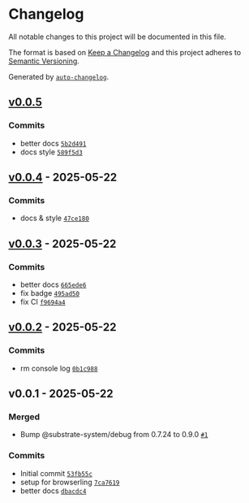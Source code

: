 # Changelog

All notable changes to this project will be documented in this file.

The format is based on [Keep a Changelog](https://keepachangelog.com/en/1.0.0/)
and this project adheres to [Semantic Versioning](https://semver.org/spec/v2.0.0.html).

Generated by [`auto-changelog`](https://github.com/CookPete/auto-changelog).

## [v0.0.5](https://github.com/substrate-system/esm/compare/v0.0.4...v0.0.5)

### Commits

- better docs [`5b2d491`](https://github.com/substrate-system/esm/commit/5b2d4915dfe58917be844c5a94d1d87b0d6e04c6)
- docs style [`589f5d3`](https://github.com/substrate-system/esm/commit/589f5d36c44897dc9b4f6b3ace2752b83764cbc3)

## [v0.0.4](https://github.com/substrate-system/esm/compare/v0.0.3...v0.0.4) - 2025-05-22

### Commits

- docs & style [`47ce180`](https://github.com/substrate-system/esm/commit/47ce180470e0db2ae28161289da1ece924bd9faf)

## [v0.0.3](https://github.com/substrate-system/esm/compare/v0.0.2...v0.0.3) - 2025-05-22

### Commits

- better docs [`665ede6`](https://github.com/substrate-system/esm/commit/665ede6588c21dd3a7428ab9b539c8d27ebc79e5)
- fix badge [`495ad50`](https://github.com/substrate-system/esm/commit/495ad50bd8f3b94351cad58b8f426e3516d08290)
- fix CI [`f9694a4`](https://github.com/substrate-system/esm/commit/f9694a42540d6033cfd33b83532cb138e6ab7374)

## [v0.0.2](https://github.com/substrate-system/esm/compare/v0.0.1...v0.0.2) - 2025-05-22

### Commits

- rm console log [`0b1c988`](https://github.com/substrate-system/esm/commit/0b1c988fae7c4d55712105095b62a9e30b146baf)

## v0.0.1 - 2025-05-22

### Merged

- Bump @substrate-system/debug from 0.7.24 to 0.9.0 [`#1`](https://github.com/substrate-system/esm/pull/1)

### Commits

- Initial commit [`53fb55c`](https://github.com/substrate-system/esm/commit/53fb55cc05746e5ec5aab8bd9f0bcd045891e65b)
- setup for browserling [`7ca7619`](https://github.com/substrate-system/esm/commit/7ca76198b492da8e9a6463c2d1e171a94ecd95ab)
- better docs [`dbacdc4`](https://github.com/substrate-system/esm/commit/dbacdc4e3205d20c4b2efe56b18fcf9c9dae62a6)
